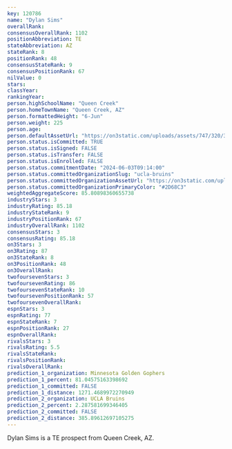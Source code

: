 ```yaml
---
key: 120786
name: "Dylan Sims"
overallRank: 
consensusOverallRank: 1102
positionAbbreviation: TE
stateAbbreviation: AZ
stateRank: 8
positionRank: 48
consensusStateRank: 9
consensusPositionRank: 67
nilValue: 0
stars: 
classYear: 
rankingYear: 
person.highSchoolName: "Queen Creek"
person.homeTownName: "Queen Creek, AZ"
person.formattedHeight: "6-Jun"
person.weight: 225
person.age: 
person.defaultAssetUrl: "https://on3static.com/uploads/assets/747/320/320747.png"
person.status.isCommitted: TRUE
person.status.isSigned: FALSE
person.status.isTransfer: FALSE
person.status.isEnrolled: FALSE
person.status.commitmentDate: "2024-06-03T09:14:00"
person.status.committedOrganizationSlug: "ucla-bruins"
person.status.committedOrganizationAssetUrl: "https://on3static.com/uploads/assets/777/214/214777.svg"
person.status.committedOrganizationPrimaryColor: "#2D68C3"
weightedAggregateScore: 85.80898360655738
industryStars: 3
industryRating: 85.18
industryStateRank: 9
industryPositionRank: 67
industryOverallRank: 1102
consensusStars: 3
consensusRating: 85.18
on3Stars: 3
on3Rating: 87
on3StateRank: 8
on3PositionRank: 48
on3OverallRank: 
twofoursevenStars: 3
twofoursevenRating: 86
twofoursevenStateRank: 10
twofoursevenPositionRank: 57
twofoursevenOverallRank: 
espnStars: 3
espnRating: 77
espnStateRank: 7
espnPositionRank: 27
espnOverallRank: 
rivalsStars: 3
rivalsRating: 5.5
rivalsStateRank: 
rivalsPositionRank: 
rivalsOverallRank: 
prediction_1_organization: Minnesota Golden Gophers
prediction_1_percent: 81.04575163398692
prediction_1_committed: FALSE
prediction_1_distance: 1271.4689972270949
prediction_2_organization: UCLA Bruins
prediction_2_percent: 2.287581699346405
prediction_2_committed: FALSE
prediction_2_distance: 385.89612697105275
---
```

Dylan Sims is a TE prospect from Queen Creek, AZ.